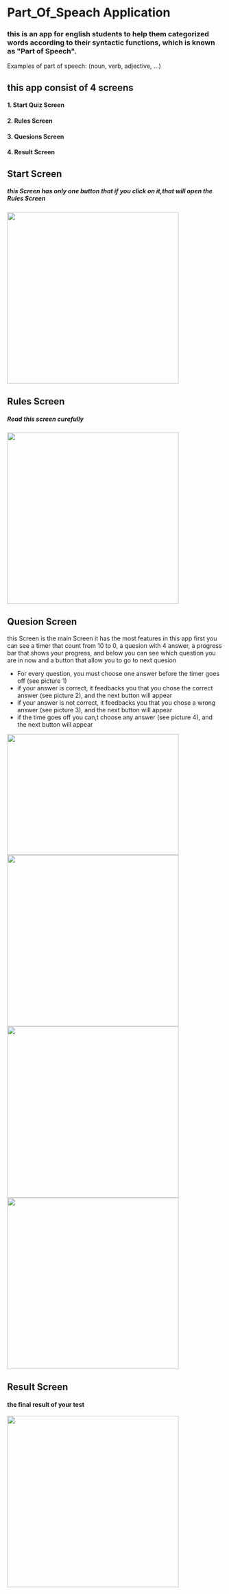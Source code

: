 # Part_Of_Speach Application

### this is an app for english students to help them categorized words according to their syntactic functions, which is known as "Part of Speech".
Examples of part of speech: (noun, verb, adjective, ...)

## this app consist of 4 screens

#### 1. Start Quiz Screen
#### 2. Rules Screen
#### 3. Quesions Screen
#### 4. Result Screen

## Start Screen
##### this Screen has only one button that if you click on it,that will open the Rules Screen
<img src="https://user-images.githubusercontent.com/108214255/187409162-ce634f43-9789-4029-8115-51368caef5c5.png" width="400">

## Rules Screen

##### Read this screen curefully

<img src="https://user-images.githubusercontent.com/108214255/187409552-726a15e9-1a59-44bc-ba71-d3efe57e36b8.png" width="400">

## Quesion Screen

this Screen is the main Screen
it has the most features in this app
first you can see a timer that count from 10 to 0, 
a quesion with 4 answer,
a progress bar that shows your progress, and below you can see which question you are in now and a button that allow you to go to next quesion
+ For every question, you must choose one answer before the timer goes off (see picture 1)
+ if your answer is correct, it feedbacks you that you chose the correct answer (see picture 2), and the next button will appear
+ if your answer is not correct, it feedbacks you that you chose a wrong answer (see picture 3), and the next button will appear
+ if the time goes off you can,t choose any answer (see picture 4), and the next button will appear


<div>
<img src="https://user-images.githubusercontent.com/108214255/187409625-b4527623-f98a-460f-9a93-68543fab9ef8.png" width="400" height="282">
<img src="https://user-images.githubusercontent.com/108214255/187409678-70a6b963-5020-4d31-a989-8b3e30ba0ecc.png" width="400">
<img src="https://user-images.githubusercontent.com/108214255/187409738-c07753e6-e1fc-4fc2-a3c9-24530fe7bfc9.png" width="400">
<img src="https://user-images.githubusercontent.com/108214255/187409777-769cb8ff-1750-4bbb-8ee4-1cd4baeea44f.png" width="400">
</div>

## Result Screen

#### the final result of your test
<img src="https://user-images.githubusercontent.com/108214255/187409822-ee3fe956-3cc7-49f2-847e-be2851906e98.png" width="400">

